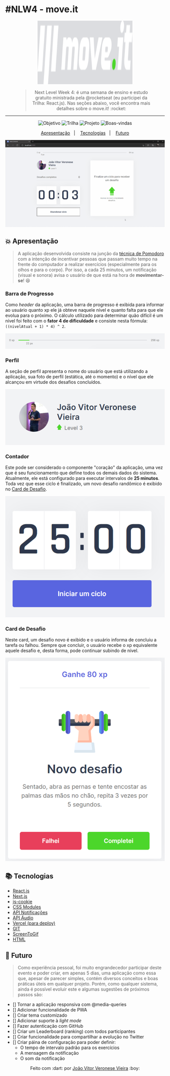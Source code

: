 # #NLW4 - move.it

<figure>
  <p align="center">
    <img alt="move.it" src="./media/Logo.png"  width="300" height="200" />
    <figcaption>
      <span align="center">
        <blockquote>Next Level Week 4: é uma semana de ensino e estudo gratuito ministrada pela @rocketseat (eu participei da Trilha: React.js). Nas seções abaixo, você encontra mais detalhes sobre o move.it! :rocket:</blockquote>
      </span>
    </figcaption>
  </p>
</figure>

---

<p align="center">
  <img alt="Objetivo" src="https://img.shields.io/badge/Objetivo-Evoluir_Meus_Conhecimentos-brightgreen">
  <img alt="Trilha" src="https://img.shields.io/badge/Trilha-React.js-green">
  <img alt="Projeto" src="https://img.shields.io/badge/Projeto-move.it-yellowgreen">
  <img alt="Boas-vindas" src="https://img.shields.io/badge/Seja-BEM_VINDO-yellow">
</p>

<p align="center">
  <a href="#boom-apresentação">Apresentação</a>&nbsp;&nbsp;&nbsp;|&nbsp;&nbsp;&nbsp;
  <a href="#books-tecnologias">Tecnologias</a>&nbsp;&nbsp;&nbsp;|&nbsp;&nbsp;&nbsp;
  <a href="#microscope-futuro">Futuro</a>
</p>

<p align="center">
  <img src="./media/Preview.gif" />
</p>

## :boom: Apresentação

> A aplicação desenvolvida consiste na junção da [técnica de Pomodoro](https://brasilescola.uol.com.br/dicas-de-estudo/tecnica-pomodoro-que-e-e-como-funciona.htm) com a intenção de incentivar pessoas que passam muito tempo na frente do computador a realizar exercícios (especialmente para os olhos e para o corpo). Por isso, a cada 25 minutos, um notificação (visual e sonora) avisa o usuário de que está na hora de **movimentar-se**! :laughing:

### Barra de Progresso

Como *header* da aplicação, uma barra de progresso é exibida para informar ao usuário quanto xp ele já obteve naquele nível e quanto falta para que ele evolua para o próximo. O cálculo utilizado para determinar quão difícil é um nível foi feito com o **fator 4 de dificuldade** e consiste nesta fórmula: `((nivelAtual + 1) * 4) ^ 2`.

<p align="center">
  <img src="./media/1_barra_de_progresso.png" />
</p>

### Perfil

A seção de perfil apresenta o nome do usuário que está utilizando a aplicação, sua foto de perfil (estática, até o momento) e o nível que ele alcançou em virtude dos desafios concluídos.

<p align="center">
  <img src="./media/2_perfil.png" />
</p>

### Contador

Este pode ser considerado o componente "coração" da aplicação, uma vez que é seu funcionamento que define todos os demais dados do sistema. Atualmente, ele está configurado para executar intervalos de **25 minutos**. Toda vez que esse ciclo é finalizado, um novo desafio randômico é exibido no [Card de Desafio](#card).

<p align="center">
  <img src="./media/3_contador.png" />
</p>

### Card de Desafio

Neste card, um desafio novo é exibido e o usuário informa de concluiu a tarefa ou falhou. Sempre que concluir, o usuário recebe o xp equivalente aquele desafio e, desta forma, pode continuar subindo de nível.

<p align="center">
  <img src="./media/4_card.png" />
</p>

## :books: Tecnologias

- [React.js](https://reactjs.org/)
- [Next.js](https://nextjs.org/)
- [js-cookie](https://github.com/js-cookie/js-cookie)
- [CSS Modules](https://github.com/css-modules/css-modules)
- [API Notificações](https://developer.mozilla.org/pt-BR/docs/Web/API/Notification)
- [API Áudio](https://developer.mozilla.org/en-US/docs/Web/API/HTMLAudioElement/Audio)
- [Vercel (para deploy)](https://vercel.com/dashboard)
- [GIT](https://git-scm.com/)
- [ScreenToGif](https://www.screentogif.com/)
- [HTML](https://developer.mozilla.org/pt-BR/docs/Web/HTML)

## :microscope: Futuro

> Como experiência pessoal, foi muito engrandecedor participar deste evento e poder criar, em apenas 5 dias, uma aplicação como essa que, apesar de parecer simples, contém diversos conceitos e boas práticas úteis em qualquer projeto. Porém, como qualquer sistema, ainda é possível evoluir este e algumas sugestões de próximos passos são:

- [] Tornar a aplicação responsiva com @media-queries
- [] Adicionar funcionalidade de PWA
- [] Criar tema customizado
- [] Adicionar suporte à *light mode*
- [] Fazer autenticação com GitHub
- [] Criar um Leaderboard (ranking) com todos participantes
- [] Criar funcionalidade para compartilhar a evolução no Twitter
- [] Criar páina de configuração para poder definir:
  - O tempo de intervalo padrão para os exercícios
  - A mensagem da notificação
  - O som da notificação

<p align="center">Feito com :dart: por <a href="https://www.linkedin.com/in/jo%C3%A3o-vitor-veronese-vieira/" target="_blank" rel="noopener noreferrer">João Vitor Veronese Vieira</a> :boy:</p>
